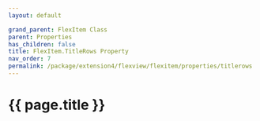 ```yaml
---
layout: default

grand_parent: FlexItem Class
parent: Properties
has_children: false
title: FlexItem.TitleRows Property
nav_order: 7
permalink: /package/extension4/flexview/flexitem/properties/titlerows
---
```

# {{ page.title }}